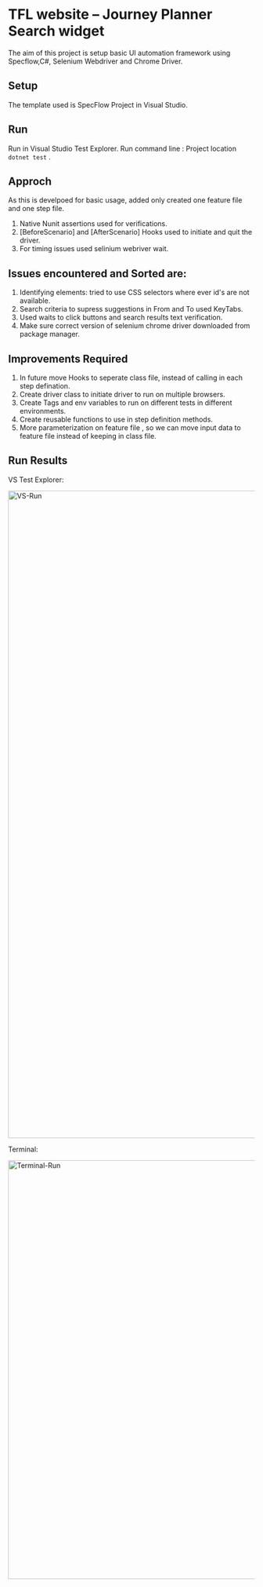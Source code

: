 # TFL website – Journey Planner Search widget

The aim of this project is setup basic UI automation framework using Specflow,C#, Selenium Webdriver and Chrome Driver.

## Setup
The template used is SpecFlow Project in Visual Studio.

## Run
Run in Visual Studio Test Explorer.
Run command line : Project location `dotnet test` .

## Approch

As this is develpoed for basic usage, added only created one feature file and one step file.
1) Native Nunit assertions used for verifications.
2) [BeforeScenario] and [AfterScenario] Hooks used to initiate and quit the driver.
3) For timing issues used selinium webriver wait.

## Issues encountered and Sorted are:
1) Identifying elements: tried to use CSS selectors where ever id's are not available.
2) Search criteria to supress  suggestions in From and To used KeyTabs.
3) Used waits to click buttons and search results text verification.
4) Make sure correct version of selenium chrome driver downloaded from package manager.

## Improvements Required 
1) In future move Hooks to seperate class file, instead of calling in each step defination.
2) Create driver class to initiate driver to run on multiple browsers.
3) Create Tags and env variables to run on different tests in different environments.
4) Create reusable functions to use in step definition methods.
5) More parameterization on feature file , so we can move input data to feature file instead of keeping in class file. 

## Run Results

VS Test Explorer:

<img width="1320" alt="VS-Run" src="https://user-images.githubusercontent.com/30834324/123092721-b2e10500-d422-11eb-92b7-03157961eadf.png">

Terminal:

<img width="854" alt="Terminal-Run" src="https://user-images.githubusercontent.com/30834324/123092764-bf655d80-d422-11eb-9417-08b7fddf06db.png">

